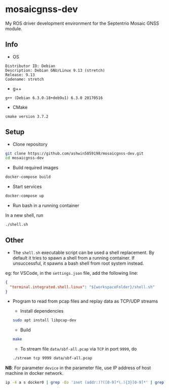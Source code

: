 # mosaicgnss-dev

My ROS driver development environment for the Septentrio Mosaic GNSS module.

## Info

- OS

```
Distributor ID: Debian
Description: Debian GNU/Linux 9.13 (stretch)
Release: 9.13
Codename: stretch
```

- g++

```
g++ (Debian 6.3.0-18+deb9u1) 6.3.0 20170516
```

- CMake

```
cmake version 3.7.2
```

## Setup

- Clone repository

```bash
git clone https://github.com/ashwin5059198/mosaicgnss-dev.git
cd mosaicgnss-dev
```

- Build required images

```bash
docker-compose build
```

- Start services

```bash
docker-compose up
```

- Run bash in a running container

In a new shell, run

```bash
./shell.sh
```

## Other

- The `shell.sh` executable script can be used a shell replacement. By default it tries to spawn a shell from a running container. If unsuccessful, it spawns a bash shell from root system instead.

eg: for VSCode, in the `settings.json` file, add the following line:

```json
{
  "terminal.integrated.shell.linux": "${workspaceFolder}/shell.sh"
}
```

- Program to read from pcap files and replay data as TCP/UDP streams

  - Install dependencies

  ```bash
  sudo apt install libpcap-dev
  ```

  - Build

  ```bash
  make
  ```

  - To stream file `data/sbf-all.pcap` via `TCP` in port `9999`, do

  ```bash
  ./stream tcp 9999 data/sbf-all.pcap
  ```

**NB**: For parameter `device` in the parameter file, use IP address of host machine in docker network.

```bash
ip -4 a s docker0 | grep -Eo 'inet (addr:)?([0-9]*\.){3}[0-9]*' | grep -Eo '([0-9]*\.){3}[0-9]*'

```